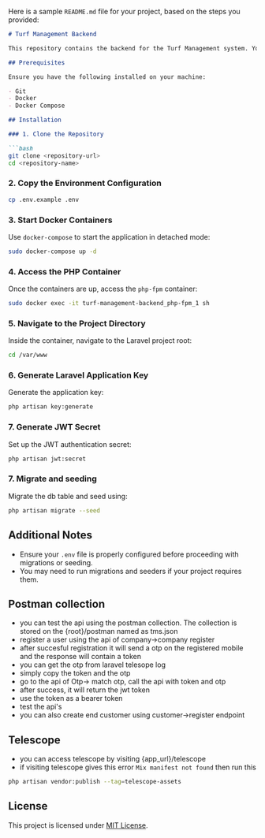Here is a sample `README.md` file for your project, based on the steps you provided:

```markdown
# Turf Management Backend

This repository contains the backend for the Turf Management system. You can view the project specification [here](https://docs.google.com/document/d/1nMc5BU3PvIJLAgdNgFG4Ca_xGuTRBv_7cLsAfWrUg9A/edit?usp=sharing). We have used jira as the project managment tool.

## Prerequisites

Ensure you have the following installed on your machine:

- Git
- Docker
- Docker Compose

## Installation

### 1. Clone the Repository

```bash
git clone <repository-url>
cd <repository-name>
```

### 2. Copy the Environment Configuration

```bash
cp .env.example .env
```

### 3. Start Docker Containers

Use `docker-compose` to start the application in detached mode:

```bash
sudo docker-compose up -d
```

### 4. Access the PHP Container

Once the containers are up, access the `php-fpm` container:

```bash
sudo docker exec -it turf-management-backend_php-fpm_1 sh
```

### 5. Navigate to the Project Directory

Inside the container, navigate to the Laravel project root:

```bash
cd /var/www
```

### 6. Generate Laravel Application Key

Generate the application key:

```bash
php artisan key:generate
```

### 7. Generate JWT Secret

Set up the JWT authentication secret:

```bash
php artisan jwt:secret
```

### 7. Migrate and seeding

Migrate the db table and seed using:

```bash
php artisan migrate --seed
```

## Additional Notes

- Ensure your `.env` file is properly configured before proceeding with migrations or seeding.
- You may need to run migrations and seeders if your project requires them.

## Postman collection

- you can test the api using the postman collection. The collection is stored on the {root}/postman named as tms.json
- register a user using the api of company->company register
- after succesful registration it will send a otp on the registered mobile and the response will contain a token
- you can get the otp from laravel telesope log
- simply copy the token and the otp
- go to the api of Otp-> match otp, call the api with token and otp
- after success, it will return the jwt token
- use the token as a bearer token
- test the api's
- you can also create end customer using customer->register endpoint

## Telescope

- you can access telescope by visiting {app_url}/telescope
- if visiting telescope gives this error `Mix manifest not found` then run this


```bash
php artisan vendor:publish --tag=telescope-assets
```

## License

This project is licensed under [MIT License](LICENSE).
```